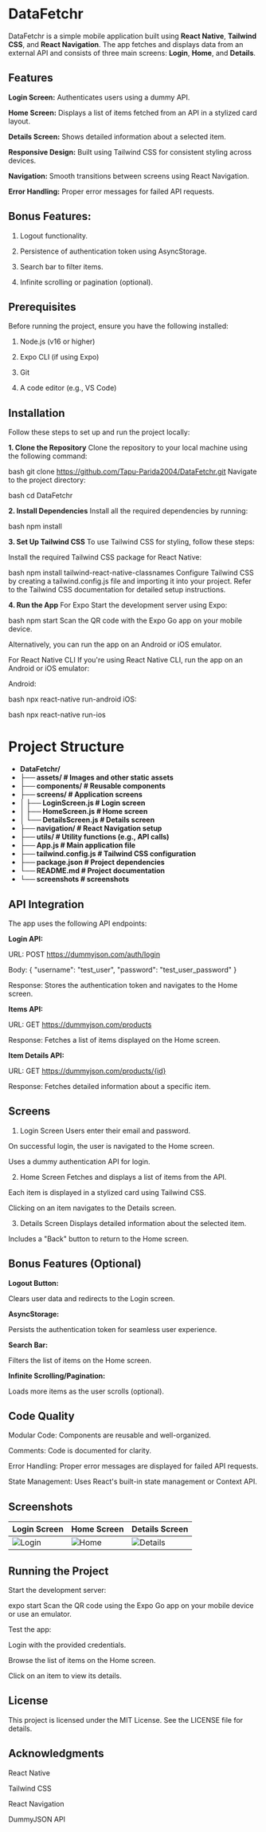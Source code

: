 # DataFetchr

DataFetchr is a simple mobile application built using **React Native**, **Tailwind CSS**, and **React Navigation**. The app fetches and displays data from an external API and consists of three main screens: **Login**, **Home**, and **Details**.

## Features

**Login Screen:**
Authenticates users using a dummy API.

**Home Screen:**
Displays a list of items fetched from an API in a stylized card layout.

**Details Screen:**
Shows detailed information about a selected item.

**Responsive Design:**
Built using Tailwind CSS for consistent styling across devices.

**Navigation:**
Smooth transitions between screens using React Navigation.

**Error Handling:** Proper error messages for failed API requests.

## Bonus Features:

1. Logout functionality.

2. Persistence of authentication token using AsyncStorage.

3. Search bar to filter items.

4. Infinite scrolling or pagination (optional).

## Prerequisites

Before running the project, ensure you have the following installed:

1. Node.js (v16 or higher)

2. Expo CLI (if using Expo)

3. Git

4. A code editor (e.g., VS Code)

## Installation
Follow these steps to set up and run the project locally:

**1. Clone the Repository**
Clone the repository to your local machine using the following command:

bash
git clone https://github.com/Tapu-Parida2004/DataFetchr.git
Navigate to the project directory:

bash
cd DataFetchr

**2. Install Dependencies**
Install all the required dependencies by running:

bash
npm install

**3. Set Up Tailwind CSS**
To use Tailwind CSS for styling, follow these steps:

Install the required Tailwind CSS package for React Native:

bash
npm install tailwind-react-native-classnames
Configure Tailwind CSS by creating a tailwind.config.js file and importing it into your project. Refer to the Tailwind CSS documentation for detailed setup instructions.

**4. Run the App**
For Expo
Start the development server using Expo:

bash
npm start
Scan the QR code with the Expo Go app on your mobile device.

Alternatively, you can run the app on an Android or iOS emulator.

For React Native CLI
If you're using React Native CLI, run the app on an Android or iOS emulator:

Android:

bash
npx react-native run-android
iOS:

bash
npx react-native run-ios

# Project Structure

- **DataFetchr/**
- **├── assets/ # Images and other static assets**
- **├── components/ # Reusable components**
- **├── screens/ # Application screens**
- **│ ├── LoginScreen.js # Login screen**
- **│ ├── HomeScreen.js # Home screen**
- **│ └── DetailsScreen.js # Details screen**
- **├── navigation/ # React Navigation setup**
- **├── utils/ # Utility functions (e.g., API calls)**
- **├── App.js # Main application file**
- **├── tailwind.config.js # Tailwind CSS configuration**
- **├── package.json # Project dependencies**
- **└── README.md # Project documentation**
- **└── screenshots # screenshots** 

## API Integration

The app uses the following API endpoints:

**Login API:**

URL: POST https://dummyjson.com/auth/login

Body: { "username": "test_user", "password": "test_user_password" }

Response: Stores the authentication token and navigates to the Home screen.

**Items API:**

URL: GET https://dummyjson.com/products

Response: Fetches a list of items displayed on the Home screen.

**Item Details API:**

URL: GET https://dummyjson.com/products/{id}

Response: Fetches detailed information about a specific item.

## Screens

1. Login Screen
   Users enter their email and password.

On successful login, the user is navigated to the Home screen.

Uses a dummy authentication API for login.

2. Home Screen
   Fetches and displays a list of items from the API.

Each item is displayed in a stylized card using Tailwind CSS.

Clicking on an item navigates to the Details screen.

3. Details Screen
   Displays detailed information about the selected item.

Includes a "Back" button to return to the Home screen.

## Bonus Features (Optional)

**Logout Button:**

Clears user data and redirects to the Login screen.

**AsyncStorage:**

Persists the authentication token for seamless user experience.

**Search Bar:**

Filters the list of items on the Home screen.

**Infinite Scrolling/Pagination:**

Loads more items as the user scrolls (optional).

## Code Quality

Modular Code: Components are reusable and well-organized.

Comments: Code is documented for clarity.

Error Handling: Proper error messages are displayed for failed API requests.

State Management: Uses React's built-in state management or Context API.

## Screenshots

| Login Screen | Home Screen | Details Screen |
|--------------|-------------|----------------|
| ![Login](screenshots/login.jpg) | ![Home](screenshots/home.jpg) | ![Details](screenshots/details.jpg) |

## Running the Project

Start the development server:

expo start
Scan the QR code using the Expo Go app on your mobile device or use an emulator.

Test the app:

Login with the provided credentials.

Browse the list of items on the Home screen.

Click on an item to view its details.

## License

This project is licensed under the MIT License. See the LICENSE file for details.

## Acknowledgments

React Native

Tailwind CSS

React Navigation

DummyJSON API
